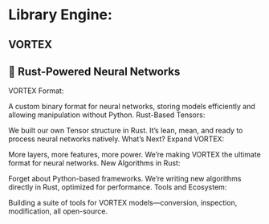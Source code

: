 
# Library Engine:
## VORTEX

## 🚀 Rust-Powered Neural Networks

VORTEX Format:

A custom binary format for neural networks, storing models efficiently and allowing manipulation without Python.
Rust-Based Tensors:

We built our own Tensor structure in Rust. It’s lean, mean, and ready to process neural networks natively.
What’s Next?
Expand VORTEX:

More layers, more features, more power. We’re making VORTEX the ultimate format for neural networks.
New Algorithms in Rust:

Forget about Python-based frameworks. We’re writing new algorithms directly in Rust, optimized for performance.
Tools and Ecosystem:

Building a suite of tools for VORTEX models—conversion, inspection, modification, all open-source.
